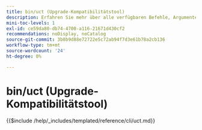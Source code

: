 ```yaml
---
title: bin/uct (Upgrade-Kompatibilitätstool)
description: Erfahren Sie mehr über alle verfügbaren Befehle, Argumente und Optionen für das Befehlszeilen-Tool bin/uct .
mini-toc-levels: 1
exl-id: ce59da80-db74-4700-a116-21671d430cf2
recommendations: noDisplay, noCatalog
source-git-commit: 3b8b9d88e72722e5c72ab94f7d3e61b78a2cb136
workflow-type: tm+mt
source-wordcount: '24'
ht-degree: 0%

---
```


# bin/uct (Upgrade-Kompatibilitätstool)

{{$include /help/_includes/templated/reference/cli/uct.md}}

